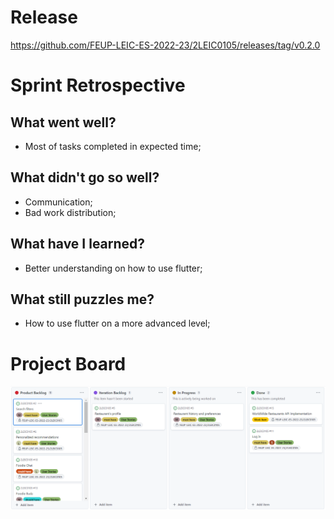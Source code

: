 # Release
https://github.com/FEUP-LEIC-ES-2022-23/2LEIC0105/releases/tag/v0.2.0


# Sprint Retrospective


## What went well?
 
 - Most of tasks completed in expected time;
 
## What didn't go so well?

- Communication;
- Bad work distribution;

 ## What have I learned?

- Better understanding on how to use flutter;


 ## What still puzzles me?

- How to use flutter on a more advanced level;

 
 # Project Board
 <p align="center" justify="center">
  <img src="../images/board(1).png"/>
</p>
 
 
